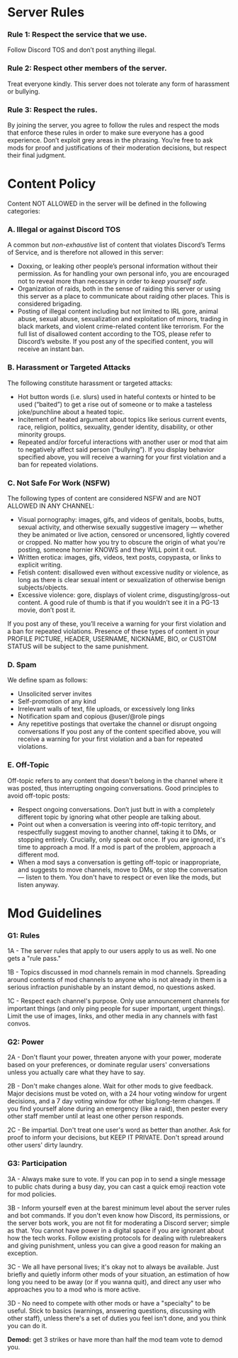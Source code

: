 # Server Rules
### Rule 1: Respect the service that we use.
Follow Discord TOS and don’t post anything illegal.

### Rule 2: Respect other members of the server.
Treat everyone kindly. This server does not tolerate any form of harassment or bullying.

### Rule 3: Respect the rules.
By joining the server, you agree to follow the rules and respect the mods that enforce these rules in order to make sure everyone has a good experience. Don’t exploit grey areas in the phrasing. You’re free to ask mods for proof and justifications of their moderation decisions, but respect their final judgment.

# Content Policy
Content NOT ALLOWED in the server will be defined in the following categories:

### A. Illegal or against Discord TOS
A common but *non-exhaustive* list of content that violates Discord’s Terms of Service, and is therefore not allowed in this server:
- Doxxing, or leaking other people’s personal information without their permission. As for handling your own personal info, you are encouraged not to reveal more than necessary in order to *keep yourself safe*.
- Organization of raids, both in the sense of raiding this server or using this server as a place to communicate about raiding other places. This is considered brigading.
- Posting of illegal content including but not limited to IRL gore, animal abuse, sexual abuse, sexualization and exploitation of minors, trading in black markets, and violent crime-related content like terrorism.
For the full list of disallowed content according to the TOS, please refer to Discord’s website. If you post any of the specified content, you will receive an instant ban.
  
### B. Harassment or Targeted Attacks
The following constitute harassment or targeted attacks:
- Hot button words (i.e. slurs) used in hateful contexts or hinted to be used (“baited”) to get a rise out of someone or to make a tasteless joke/punchline about a heated topic.
- Incitement of heated argument about topics like serious current events, race, religion, politics, sexuality, gender identity, disability, or other minority groups.
- Repeated and/or forceful interactions with another user or mod that aim to negatively affect said person (“bullying”).
  If you display behavior specified above, you will receive a warning for your first violation and a ban for repeated violations.
  
### C. Not Safe For Work (NSFW)
The following types of content are considered NSFW and are NOT ALLOWED IN ANY CHANNEL:
- Visual pornography: images, gifs, and videos of genitals, boobs, butts, sexual activity, and otherwise sexually suggestive imagery — whether they be animated or live action, censored or uncensored, lightly covered or cropped. No matter how you try to obscure the origin of what you're posting, someone hornier KNOWS and they WILL point it out.
- Written erotica: images, gifs, videos, text posts, copypasta, or links to explicit writing.
- Fetish content: disallowed even without excessive nudity or violence, as long as there is clear sexual intent or sexualization of otherwise benign subjects/objects.
- Excessive violence: gore, displays of violent crime, disgusting/gross-out content. A good rule of thumb is that if you wouldn’t see it in a PG-13 movie, don’t post it.

 If you post any of these, you’ll receive a warning for your first violation and a ban for repeated violations. Presence of these types of content in your PROFILE PICTURE, HEADER, USERNAME, NICKNAME, BIO, or CUSTOM STATUS will be subject to the same punishment.

### D. Spam
We define spam as follows:
- Unsolicited server invites
- Self-promotion of any kind
- Irrelevant walls of text, file uploads, or excessively long links
- Notification spam and copious @user/@role pings
- Any repetitive postings that overtake the channel or disrupt ongoing conversations
If you post any of the content specified above, you will receive a warning for your first violation and a ban for repeated violations.

### E. Off-Topic
Off-topic refers to any content that doesn't belong in the channel where it was posted, thus interrupting ongoing conversations. Good principles to avoid off-topic posts:
- Respect ongoing conversations. Don’t just butt in with a completely different topic by ignoring what other people are talking about.
- Point out when a conversation is veering into off-topic territory, and respectfully suggest moving to another channel, taking it to DMs, or stopping entirely. Crucially, only speak out once. If you are ignored, it's time to approach a mod. If a mod is part of the problem, approach a different mod.
- When a mod says a conversation is getting off-topic or inappropriate, and suggests to move channels, move to DMs, or stop the conversation — listen to them. You don't have to respect or even like the mods, but listen anyway.

# Mod Guidelines

### G1: Rules
1A - The server rules that apply to our users apply to us as well. No one gets a "rule pass."

1B - Topics discussed in mod channels remain in mod channels. Spreading around contents of mod channels to anyone who is not already in them is a serious infraction punishable by an instant demod, no questions asked.

1C - Respect each channel's purpose. Only use announcement channels for important things (and only ping people for super important, urgent things). Limit the use of images, links, and other media in any channels with fast convos.

### G2: Power
2A - Don't flaunt your power, threaten anyone with your power, moderate based on your preferences, or dominate regular users' conversations unless you actually care what they have to say.

2B - Don't make changes alone. Wait for other mods to give feedback. Major decisions must be voted on, with a 24 hour voting window for urgent decisions, and a 7 day voting window for other big/long-term changes. If you find yourself alone during an emergency (like a raid), then pester every other staff member until at least one other person responds.

2C - Be impartial. Don't treat one user's word as better than another. Ask for proof to inform your decisions, but KEEP IT PRIVATE. Don't spread around other users' dirty laundry.

### G3: Participation
3A -  Always make sure to vote. If you can pop in to send a single message to public chats during a busy day, you can cast a quick emoji reaction vote for mod policies.

3B - Inform yourself even at the barest minimum level about the server rules and bot commands. If you don't even know how Discord, its permissions, or the server bots work, you are not fit for moderating a Discord server; simple as that. You cannot have power in a digital space if you are ignorant about how the tech works. Follow existing protocols for dealing with rulebreakers and giving punishment, unless you can give a good reason for making an exception.

3C - We all have personal lives; it's okay not to always be available. Just briefly and quietly inform other mods of your situation, an estimation of how long you need to be away (or if you wanna quit), and direct any user who approaches you to a mod who is more active.

3D - No need to compete with other mods or have a "specialty" to be useful. Stick to basics (warnings, answering questions, discussing with other staff), unless there's a set of duties you feel isn't done, and you think you can do it.

**Demod:** get 3 strikes or have more than half the mod team vote to demod you.
‎‎
